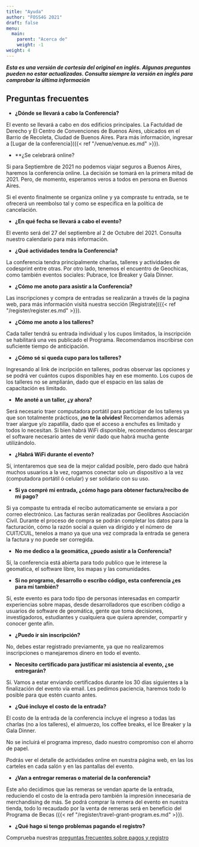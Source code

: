 ```yaml
---
title: "Ayuda"
author: "FOSS4G 2021"
draft: false
menu:
  main:
    parent: "Acerca de"
    weight: -1
weight: 4
---
```


***Esta es una versión de cortesía del original en inglés. Algunas preguntas pueden no estar actualizadas. Consulta siempre la versión en inglés para comprobar la última información***

## Preguntas frecuentes

- **¿Dónde se llevará a cabo la Conferencia?**

El evento se llevará a cabo en dos edificios principales. La Factuldad de Derecho y El Centro de Convenciones de Buenos Aires, ubicados en el Barrio de Recoleta, Ciudad de Buenos Aires. Para más información, ingresar a [Lugar de la conferencia]({{< ref "/venue/venue.es.md" >}}).

- **¿Se celebrará online?

Si para Septiembre de 2021 no podemos viajar seguros a Buenos Aires, haremos la conferencia online. La decisión se tomará en la primera mitad de 2021. Pero, de momento, esperamos veros a todos en persona en Buenos Aires.

Si el evento finalmente se organiza online y ya compraste tu entrada, se te ofrecerá un reembolso tal y como se especifica en la política de cancelación.

- **¿En qué fecha se llevará a cabo el evento?**

El evento será del 27 del septiembre al 2 de Octubre del 2021. Consulta nuestro calendario para más información.

- **¿Qué actividades tendra la Conferencia?**

La conferencia tendra principalmente charlas, talleres y actividades de codesprint entre otras. Por otro lado, tenemos el encuentro de Geochicas, como también eventos sociales: Pubrace, Ice Breaker y Gala Dinner.

- **¿Cómo me anoto para asistir a la Conferencia?**

Las inscripciones y compra de entradas se realizarán a través de la pagina web, para más información visitá nuestra sección [Registrate]({{< ref "/register/register.es.md" >}}).

- **¿Cómo me anoto a los talleres?**

Cada taller tendrá su entrada individual y los cupos limitados, la inscripción se habilitará una ves publicado el Programa. Recomendamos inscribirse con suficiente tiempo de anticipación.

- **¿Cómo sé si queda cupo para los talleres?**

Ingresando al link de incripción en talleres, podras observar las opciones y se podrá ver cuántos cupos disponibles hay en ese momento. Los cupos de los talleres no se ampliarán, dado que el espacio en las salas de capacitación es limitado.

- **Me anoté a un taller, ¿y ahora?**

Será necesario traer computadora portátil para participar de los talleres ya que son totalmente prácticos, **¡no te la olvides!**
Recomendamos además traer alargue y/o zapatilla, dado que el acceso a enchufes es limitado y todos lo necesitan.
Si bien habrá WiFi disponible, recomendamos descargar el software necesario antes de venir dado que habrá mucha gente utilizándolo.

- **¿Habrá WiFi durante el evento?**

Sí, intentaremos que sea de la mejor calidad posible, pero dado que habrá muchos usuarios a la vez, rogamos conectar solo un dispositivo a la vez (computadora portátil ó celular) y ser solidario con su uso.

- **Si ya compré mi entrada, ¿cómo hago para obtener factura/recibo de mi pago?**

Si ya compaste tu entrada el recibo automaticamente se enviara a por correo electrónico.
Las facturas serán realizadas por Geolibres Asociación Civil. Durante el proceso de compra se podrán completar los datos para la facturación, cómo la razón social a quien va dirigido y el número de CUIT/CUIL, tenelos a mano ya que una vez comprada la entrada se genera la factura y no puede ser corregida.

- **No me dedico a la geomática, ¿puedo asistir a la Conferencia?**

Sí, la conferencia está abierta para todo publico que le interese la geomatica, el software libre, los mapas y las comunidades.

- **Si no programo, desarrollo o escribo código, esta conferencia ¿es para mí también?**

Sí, este evento es para todo tipo de personas interesadas en compartir experiencias sobre mapas, desde desarrolladoros que escriben código a usuarios de software de geomática, gente que toma decisiones, investigadoros, estudiantes y cualquiera que quiera aprender, compartir y conocer gente afín.

- **¿Puedo ir sin inscripción?**

No, debes estar registrado previamente, ya que no realizaremos inscripciones o manejaremos dinero en todo el evento.

- **Necesito certificado para justificar mi asistencia al evento, ¿se entregarán?**

Sí. Vamos a estar enviando certificados durante los 30 días siguientes a la finalización del evento vía email. Les pedimos paciencia, haremos todo lo posible para que estén cuanto antes.

- **¿Qué incluye el costo de la entrada?**

El costo de la entrada de la conferencia incluye el ingreso a todas las charlas (no a los talleres), el almuerzo, los coffee breaks, el Ice Breaker y la Gala Dinner.

No se incluirá el programa impreso, dado nuestro compromiso con el ahorro de papel.

Podrás ver el detalle de actividades online en nuestra página web, en las los carteles en cada salón y en las pantallas del evento.

- **¿Van a entregar remeras o material de la conferencia?**

Este año decidimos que las remeras se vendan aparte de la entrada, reduciendo el costo de la entrada pero también la impresión innecesaria de merchandising de más. Se podrá comprar la remera del evento en nuestra tienda, todo lo recaudado por la venta de remeras será en beneficio del Programa de Becas ({{< ref "/register/travel-grant-program.es.md" >}}).

- **¿Qué hago si tengo problemas pagando el registro?**

Comprueba nuestras [preguntas frecuentes sobre pagos y registro](https://registration.2021.foss4g.org/OSGeo/FOSS4G/faq/)




